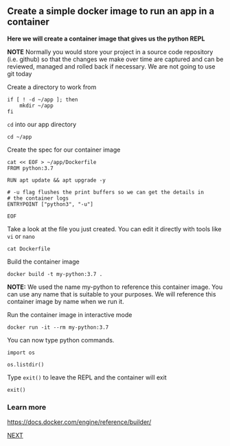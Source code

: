 ## Create a simple docker image to run an app in a container
**Here we will create a container image that gives us the python REPL**

**NOTE** Normally you would store your project in a source code repository 
(i.e. github) so that the changes we make over time are captured and can be 
reviewed, managed and rolled back if necessary. 
We are not going to use git today

Create a directory to work from
```ctr:developer
if [ ! -d ~/app ]; then
    mkdir ~/app
fi
```

`cd` into our app directory
```ctr:developer
cd ~/app
```

Create the spec for our container image
```ctr:developer
cat << EOF > ~/app/Dockerfile
FROM python:3.7

RUN apt update && apt upgrade -y

# -u flag flushes the print buffers so we can get the details in
# the container logs
ENTRYPOINT ["python3", "-u"]

EOF
```

Take a look at the file you just created. You can edit it directly with tools like `vi` or `nano`
```ctr:developer
cat Dockerfile
```

Build the container image
```ctr:developer
docker build -t my-python:3.7 .
```

**NOTE:** We used the name my-python to reference this container image. You can use 
any name that is suitable to your purposes. We will reference this container 
image by name when we run it.

Run the container image in interactive mode
```ctr:developer
docker run -it --rm my-python:3.7
```

You can now type python commands. 
```ctr:developer
import os
```
```ctr:developer
os.listdir()
```

Type `exit()` to leave the REPL and the container will exit
```ctr:developer
exit()
```



### Learn more
https://docs.docker.com/engine/reference/builder/



[NEXT](./step03.md)